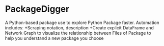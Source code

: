 # PackageDigger
A Python-based package use to explore Python Package faster. 
Automation includes:
+Scraping notation, description 
+Create explicit DataFrame and Network Graph to visualize the relationship between Files of Package to help you understand a new package you choose
